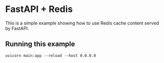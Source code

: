 # FastAPI + Redis

This is a simple example showing how to use Redis cache content served by FastAPI.

## Running this example

```
uvicorn main:app --reload --host 0.0.0.0
```
